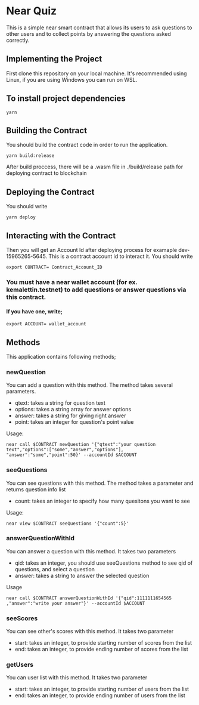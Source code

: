 # Near Quiz 
This is a simple near smart contract that allows its users to ask questions to other users and to collect points by answering the questions asked correctly.

## Implementing the Project

First clone this repository on your local machine. It's recommended using Linux, if you are using Windows you can run on WSL.

## To install project dependencies
` yarn `

## Building the Contract
 
 You should build the contract code in order to run the application.
 
 ` yarn build:release `
 
 After build proccess, there will be a .wasm file in ./build/release path for deploying contract to blockchain
 
 ## Deploying the Contract
 
 You should write 
 
  ` yarn deploy `
 
 ## Interacting with the Contract
 
 Then you will get an Account Id after deploying process for examaple dev-15965265-5645. This is a contract account id to interact it.
 You should write 
 
  ` export CONTRACT= Contract_Account_ID `
 
### You must have a near wallet account (for ex. kemalettin.testnet) to add questions or answer questions via this contract. 
#### If you have one, write;

  ` export ACCOUNT= wallet_account `
  
## Methods
This application contains following methods;

### newQuestion
You can add a question with this method. The method takes several parameters.
- qtext: takes a string for question text
- options: takes a string array for answer options
- answer: takes a string for giving right answer
- point: takes an integer for question's point value

Usage:

`near call $CONTRACT newQuestion '{"qtext":"your question text","options":["some","answer","options"], "answer":"some","point":50}' --accountId $ACCOUNT ` 

### seeQuestions
You can see questions with this method. The method takes a parameter and returns question info list
- count: takes an integer to specify how many quesitons you want to see

Usage:

`near view $CONTRACT seeQuestions '{"count":5}' `


### answerQuestionWithId

You can answer a question with this method. It takes two parameters

- qid: takes an integer, you should use seeQuestions method to see qid of questions, and select a question
- answer: takes a string to answer the selected question

Usage

`near call $CONTRACT answerQuestionWithId '{"qid":1111111654565 ,"answer":"write your answer"}' --accountId $ACCOUNT `

### seeScores

You can see other's scores with this method. It takes two parameter

- start: takes an integer, to provide starting number of scores from the list
- end:  takes an integer, to provide ending number of scores from the list

### getUsers

You can user list with this method. It takes two parameter

- start: takes an integer, to provide starting number of users from the list
- end:  takes an integer, to provide ending number of users from the list

